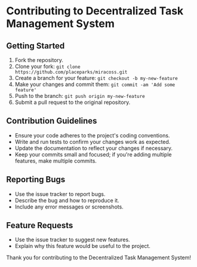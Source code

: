 # Contributing to Decentralized Task Management System

## Getting Started
1. Fork the repository.
2. Clone your fork: `git clone https://github.com/placeparks/miracoss.git`
3. Create a branch for your feature: `git checkout -b my-new-feature`
4. Make your changes and commit them: `git commit -am 'Add some feature'`
5. Push to the branch: `git push origin my-new-feature`
6. Submit a pull request to the original repository.

## Contribution Guidelines
- Ensure your code adheres to the project's coding conventions.
- Write and run tests to confirm your changes work as expected.
- Update the documentation to reflect your changes if necessary.
- Keep your commits small and focused; if you're adding multiple features, make multiple commits.

## Reporting Bugs
- Use the issue tracker to report bugs.
- Describe the bug and how to reproduce it.
- Include any error messages or screenshots.

## Feature Requests
- Use the issue tracker to suggest new features.
- Explain why this feature would be useful to the project.

Thank you for contributing to the Decentralized Task Management System!

